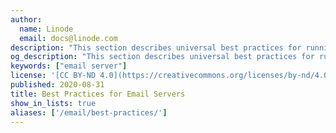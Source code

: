 ```yaml
---
author:
  name: Linode
  email: docs@linode.com
description: "This section describes universal best practices for running a mail server and breaks down what the components of a mail server are."
og_description: "This section describes universal best practices for running a mail server and breaks down what the components of a mail server are."
keywords: ["email server"]
license: '[CC BY-ND 4.0](https://creativecommons.org/licenses/by-nd/4.0)'
published: 2020-08-31
title: Best Practices for Email Servers
show_in_lists: true
aliases: ['/email/best-practices/']
---
```


